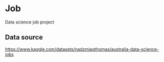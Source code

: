 # Job
Data science job project

## Data source
https://www.kaggle.com/datasets/nadzmiagthomas/australia-data-science-jobs
